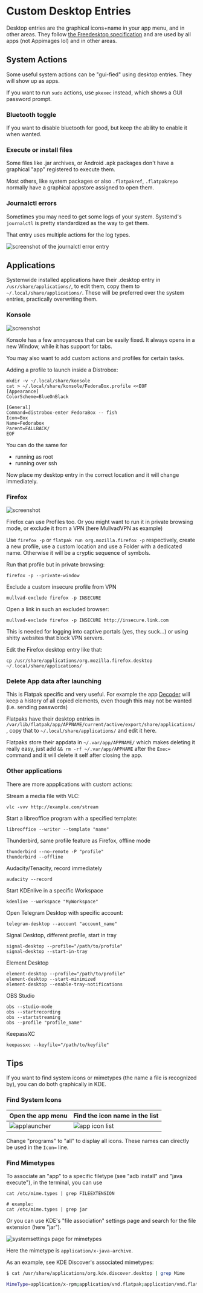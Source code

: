 # Custom Desktop Entries

Desktop entries are the graphical icons+name in your app menu, and in other areas. They follow [the Freedesktop specification](https://specifications.freedesktop.org/desktop-entry-spec/desktop-entry-spec-latest.html) and are used by all apps (not Appimages lol) and in other areas.

## System Actions
Some useful system actions can be "gui-fied" using desktop entries. They will show up as apps.

If you want to run `sudo` actions, use `pkexec` instead, which shows a GUI password prompt.

### Bluetooth toggle
If you want to disable bluetooth for good, but keep the ability to enable it when wanted.

### Execute or install files
Some files like .jar archives, or Android .apk packages don't have a graphical "app" registered to execute them.

Most others, like system packages or also `.flatpakref`, `.flatpakrepo` normally have a  graphical appstore assigned to open them.

### Journalctl errors
Sometimes you may need to get some logs of your system. Systemd's `journalctl` is pretty standardized as the way to get them.

That entry uses multiple actions for the log types.

![screenshot of the journalctl error entry](https://raw.githubusercontent.com/boredsquirrel/Linux/main/Desktop%20Entries/Images/journalctl-entry.jpg)

## Applications

Systemwide installed applications have their .desktop entry in `/usr/share/applications/`, to edit them, copy them to `~/.local/share/applications/`. These will be preferred over the system entries, practically overwriting them.

### Konsole
![screenshot](https://raw.githubusercontent.com/trytomakeyouprivate/Linux/main/Desktop%20Entries/Images/konsole-desktop-entry.jpg)

Konsole has a few annoyances that can be easily fixed. It always opens in a new Window, while it has support for tabs.

You may also want to add custom actions and profiles for certain tasks.

Adding a profile to launch inside a Distrobox:

```
mkdir -v ~/.local/share/konsole
cat > ~/.local/share/konsole/FedoraBox.profile <<EOF
[Appearance]
ColorScheme=BlueOnBlack

[General]
Command=distrobox-enter FedoraBox -- fish
Icon=Box
Name=Fedorabox
Parent=FALLBACK/
EOF
```

You can do the same for 
- running as root
- running over ssh

Now place my desktop entry in the correct location and it will change immediately.

### Firefox
![screenshot](https://raw.githubusercontent.com/trytomakeyouprivate/Linux/main/Desktop%20Entries/Images/firefox-desktop-entry.jpg)

Firefox can use Profiles too. Or you might want to run it in private browsing mode, or exclude it from a VPN (here MullvadVPN as example)

Use `firefox -p` or `flatpak run org.mozilla.firefox -p` respectively, create a new profile, use a custom location and use a Folder with a dedicated name. Otherwise it will be a cryptic sequence of symbols.

Run that profile but in private browsing:

```
firefox -p --private-window
```

Exclude a custom insecure profile from VPN
```
mullvad-exclude firefox -p INSECURE
```

Open a link in such an excluded browser:

```
mullvad-exclude firefox -p INSECURE http://insecure.link.com
```

This is needed for logging into captive portals (yes, they suck...) or using shitty websites that block VPN servers.

Edit the Firefox desktop entry like that:
```
cp /usr/share/applications/org.mozilla.firefox.desktop ~/.local/share/applications/
```

### Delete App data after launching
This is Flatpak specific and very useful. For example the app [Decoder](https://flathub.org/apps/com.belmoussaoui.Decoder) will keep a history of all copied elements, even though this may not be wanted (i.e. sending passwords)

Flatpaks have their desktop entries in `/var/lib/flatpak/app/APPNAME/current/active/export/share/applications/`, copy that to `~/.local/share/applications/` and edit it here.

Flatpaks store their appdata in `~/.var/app/APPNAME/` which makes deleting it really easy, just add `&& rm -rf ~/.var/app/APPNAME` after the `Exec=` command and it will delete it self after closing the app.

### Other applications
There are more appplications with custom actions:

Stream a media file with VLC:
```
vlc -vvv http://example.com/stream
```

Start a libreoffice program with a specified template:
```
libreoffice --writer --template "name"
```

Thunderbird, same profile feature as Firefox, offline mode
```
thunderbird --no-remote -P "profile"
thunderbird --offline
```

Audacity/Tenacity, record immediately
```
audacity --record
```

Start KDEnlive in a specific Workspace
```
kdenlive --workspace "MyWorkspace"
```

Open Telegram Desktop with specific account:
```
telegram-desktop --account "account_name"
```

Signal Desktop, different profile, start in tray
```
signal-desktop --profile="/path/to/profile"
signal-desktop --start-in-tray
```

Element Desktop
```
element-desktop --profile="/path/to/profile"
element-desktop --start-minimized
element-desktop --enable-tray-notifications
```

OBS Studio
```
obs --studio-mode
obs --startrecording
obs --startstreaming
obs --profile "profile_name"
```

KeepassXC
```
keepassxc --keyfile="/path/to/keyfile"
```

## Tips
If you want to find system icons or mimetypes (the name a file is recognized by), you can do both graphically in KDE.

### Find System Icons

| Open the app menu | Find the icon name in the list |
|---------|---------|
| ![applauncher](https://raw.githubusercontent.com/boredsquirrel/Linux/main/Desktop%20Entries/Images/applauncher-find-icons.jpg) | ![app icon list](https://raw.githubusercontent.com/boredsquirrel/Linux/main/Desktop%20Entries/Images/find-icons.jpg) |

Change "programs" to "all" to display all icons. These names can directly be used in the `Icon=` line.

### Find Mimetypes
To associate an "app" to a specific filetype (see "adb install" and "java execute"), in the terminal, you can use

```
cat /etc/mime.types | grep FILEEXTENSION

# example:
cat /etc/mime.types | grep jar
```

Or you can use KDE's "file association" settings page and search for the file extension (here "jar").

![systemsettings page for mimetypes](https://raw.githubusercontent.com/boredsquirrel/Linux/main/Desktop%20Entries/Images/file-names.jpg)

Here the mimetype is `application/x-java-archive`.

As an example, see KDE Discover's associated mimetypes:

```bash
$ cat /usr/share/applications/org.kde.discover.desktop | grep Mime

MimeType=application/x-rpm;application/vnd.flatpak;application/vnd.flatpak.repo;application/vnd.flatpak.ref;
```
